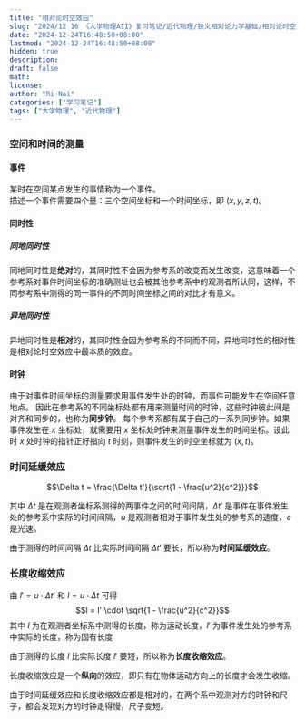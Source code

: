 ```yaml
---
title: "相对论时空效应"
slug: "2024/12 16 《大学物理AII》复习笔记/近代物理/狭义相对论力学基础/相对论时空效应"
date: "2024-12-24T16:48:50+08:00"
lastmod: "2024-12-24T16:48:50+08:00"
hidden: true
description:
draft: false
math:
license:
author: "Ri-Nai"
categories: ["学习笔记"]
tags: ["大学物理", "近代物理"]
---
```

### 空间和时间的测量
#### 事件
某时在空间某点发生的事情称为一个事件。  
描述一个事件需要四个量：三个空间坐标和一个时间坐标，即 $(x, y, z, t)$。  

#### 同时性
##### 同地同时性
同地同时性是**绝对**的，其同时性不会因为参考系的改变而发生改变，这意味着一个参考系对事件时间坐标的准确测址也会被其他参考系中的观测者所认同，这样，不同参考系中测得的同一事件的不同时间坐标之间的对比才有意义。

##### 异地同时性
异地同时性是**相对**的，其同时性会因为参考系的不同而不同，异地同时性的相对性是相对论时空效应中最本质的效应。

#### 时钟
由于对事件时间坐标的测量要求用事件发生处的时钟，而事件可能发生在空间任意地点。
因此在参考系的不同坐标处都有用来测量时间的时钟，这些时钟彼此间是对齐和同步的，也称为**同步钟**。
每个参考系都有属于自己的一系列同步钟。如果事件发生在 $x$ 坐标处，就需要用 $x$ 坐标处时钟来测量事件发生的时间坐标。设此时 $x$ 处时钟的指针正好指向 $t$ 时刻，则事件发生的时空坐标就为 $(x, t)$。

### 时间延缓效应
$$\Delta t = \frac{\Delta t'}{\sqrt{1 - \frac{u^2}{c^2}}}$$

其中 $\Delta t$ 是在观测者坐标系测得的两事件之间的时间间隔，$\Delta t'$ 是事件在事件发生处的参考系中实际的时间间隔，$u$ 是观测者相对于事件发生处的参考系的速度，$c$ 是光速。

由于测得的时间间隔 $\Delta t$ 比实际时间间隔 $\Delta t'$ 要长，所以称为**时间延缓效应**。

### 长度收缩效应
由 $l' = u \cdot \Delta t'$ 和 $l = u \cdot \Delta t$ 可得  
$$l = l' \cdot \sqrt{1 - \frac{u^2}{c^2}}$$
其中 $l$ 为在观测者坐标系中测得的长度，称为运动长度，$l'$ 为事件发生处的参考系中实际的长度，称为固有长度

由于测得的长度 $l$ 比实际长度 $l'$ 要短，所以称为**长度收缩效应**。

长度收缩效应是一个**纵向**的效应，即只有在物体运动方向上的长度才会发生收缩。

由于时间延缓效应和长度收缩效应都是相对的，在两个系中观测对方的时钟和尺子，都会发现对方的时钟走得慢，尺子变短。
